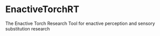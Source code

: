# EnactiveTorchRT
The Enactive Torch Research Tool for enactive perception and sensory substitution research
